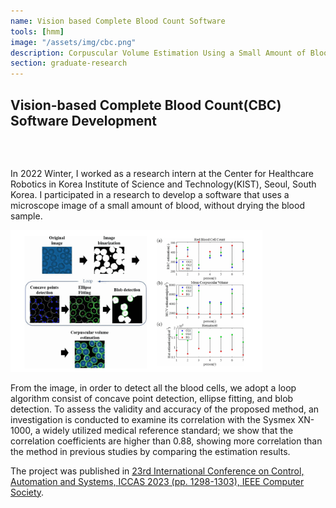 ```yaml
---
name: Vision based Complete Blood Count Software
tools: [hmm]
image: "/assets/img/cbc.png"
description: Corpuscular Volume Estimation Using a Small Amount of Blood via Microscope Images
section: graduate-research
---
```


## Vision-based Complete Blood Count(CBC) Software Development
### ㅤ

In 2022 Winter, I worked as a research intern at the Center for Healthcare Robotics in Korea Institute of Science and Technology(KIST), Seoul, South Korea. I participated in a research to develop a software that uses a microscope image of a small amount of blood, without drying the blood sample.  

<img src="/assets/img/cbc.png" alt="Detection-Modules" style="width:80%;">

From the image, in order to detect all the blood cells, we adopt a loop algorithm consist of concave point detection, ellipse fitting, and blob detection. To assess the validity and accuracy of the proposed method, an investigation is conducted to examine its correlation with the Sysmex XN-1000, a widely utilized medical reference standard; we show that the correlation coefficients are higher than 0.88, showing more correlation than the method in previous studies by comparing the estimation results.  

The project was published in [23rd International Conference on Control, Automation and Systems, ICCAS 2023 (pp. 1298-1303), IEEE Computer Society](https://doi.org/10.23919/ICCAS59377.2023.10316826).
